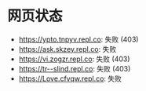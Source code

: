 # 网页状态
- https://ypto.tnpyv.repl.co: 失败 (403)
- https://ask.skzey.repl.co: 失败
- https://vi.zogzr.repl.co: 失败 (403)
- https://tr--slind.repl.co: 失败 (403)
- https://Love.cfvqw.repl.co: 失败
